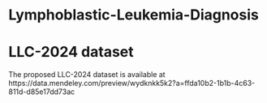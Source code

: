 # Lymphoblastic-Leukemia-Diagnosis
# LLC-2024 dataset
<p>The proposed LLC-2024 dataset is available at 
https://data.mendeley.com/preview/wydknkk5k2?a=ffda10b2-1b1b-4c63-811d-d85e17dd73ac</p>
